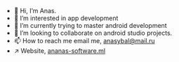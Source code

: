 - 👋 Hi, I’m Anas.
- 👀 I’m interested in app development
- 🌱 I’m currently trying to master android development
- 💞️ I’m looking to collaborate on android studio projects.
- 📫 How to reach me email me, anasybal@mail.ru
- ↗ Website, [ananas-software.ml](https://ananas-software.ml/index.php)

